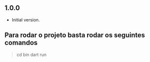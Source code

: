 ## 1.0.0

- Initial version.

## Para rodar o projeto basta rodar os seguintes comandos
> cd bin
> dart run